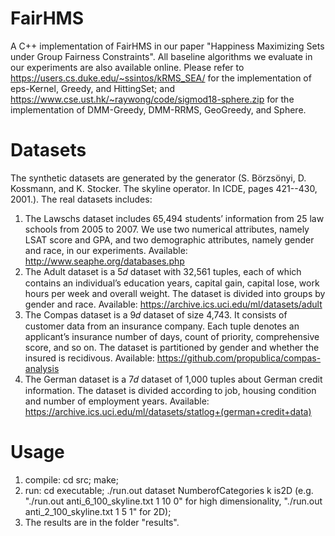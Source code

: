 # FairHMS
A C++ implementation of FairHMS in our paper "Happiness Maximizing Sets under Group Fairness Constraints". All baseline algorithms we evaluate in our experiments are also available online. Please refer to https://users.cs.duke.edu/~ssintos/kRMS_SEA/ for the implementation of eps-Kernel, Greedy, and HittingSet; and https://www.cse.ust.hk/~raywong/code/sigmod18-sphere.zip for the implementation of DMM-Greedy, DMM-RRMS, GeoGreedy, and Sphere.

# Datasets
The synthetic datasets are generated by the generator (S. Börzsönyi, D. Kossmann, and K. Stocker. The skyline operator. In ICDE, pages 421--430, 2001.). 
The real datasets includes:
1. The Lawschs dataset includes 65,494 students’ information from 25 law schools from 2005 to 2007. We use two numerical attributes, namely LSAT score and GPA, and two demographic attributes, namely gender and race, in our experiments. Available: http://www.seaphe.org/databases.php
2. The Adult dataset is a 5𝑑 dataset with 32,561 tuples, each of which contains an individual’s education years, capital gain, capital lose, work hours per week and overall weight. The dataset is divided into groups by gender and race. Available: https://archive.ics.uci.edu/ml/datasets/adult
3. The Compas dataset is a 9𝑑 dataset of size 4,743. It consists of customer data from an insurance company. Each tuple denotes an applicant’s insurance number of days, count of priority, comprehensive score, and so on. The dataset is partitioned by gender and whether the insured is recidivous. Available: https://github.com/propublica/compas-analysis
4. The German dataset is a 7𝑑 dataset of 1,000 tuples about German credit information. The dataset is divided according to job, housing condition and number of employment years. Available: https://archive.ics.uci.edu/ml/datasets/statlog+(german+credit+data)

# Usage
1. compile: cd src; make;
2. run: cd executable; ./run.out dataset NumberofCategories k is2D (e.g. "./run.out anti_6_100_skyline.txt 1 10 0" for high dimensionality, "./run.out anti_2_100_skyline.txt 1 5 1" for 2D);
3. The results are in the folder "results".
